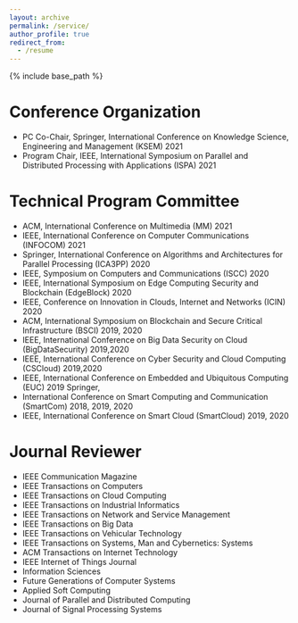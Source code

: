```yaml
---
layout: archive
permalink: /service/
author_profile: true
redirect_from:
  - /resume
---
```


{% include base_path %}

Conference Organization
======
* PC Co-Chair, Springer, International Conference on Knowledge Science, Engineering and Management (KSEM) 2021
* Program Chair, IEEE, International Symposium on Parallel and Distributed Processing with Applications (ISPA) 2021 

Technical Program Committee
======
* ACM, International Conference on Multimedia (MM) 2021 
* IEEE, International Conference on Computer Communications (INFOCOM) 2021 
* Springer, International Conference on Algorithms and Architectures for Parallel Processing (ICA3PP) 2020 
* IEEE, Symposium on Computers and Communications (ISCC) 2020 
* IEEE, International Symposium on Edge Computing Security and Blockchain (EdgeBlock) 2020 
* IEEE, Conference on Innovation in Clouds, Internet and Networks (ICIN) 2020 
* ACM, International Symposium on Blockchain and Secure Critical Infrastructure (BSCI) 2019, 2020 
* IEEE, International Conference on Big Data Security on Cloud (BigDataSecurity) 2019,2020 
* IEEE, International Conference on Cyber Security and Cloud Computing (CSCloud) 2019,2020 
* IEEE, International Conference on Embedded and Ubiquitous Computing (EUC) 2019 Springer, 
* International Conference on Smart Computing and Communication (SmartCom) 2018, 2019, 2020 
* IEEE, International Conference on Smart Cloud (SmartCloud) 2019, 2020

Journal Reviewer
======
* IEEE Communication Magazine 
* IEEE Transactions on Computers 
* IEEE Transactions on Cloud Computing 
* IEEE Transactions on Industrial Informatics 
* IEEE Transactions on Network and Service Management 
* IEEE Transactions on Big Data 
* IEEE Transactions on Vehicular Technology 
* IEEE Transactions on Systems, Man and Cybernetics: Systems 
* ACM Transactions on Internet Technology
* IEEE Internet of Things Journal 
* Information Sciences 
* Future Generations of Computer Systems 
* Applied Soft Computing 
* Journal of Parallel and Distributed Computing 
* Journal of Signal Processing Systems
